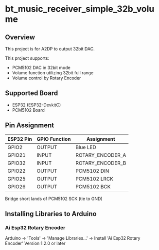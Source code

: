 # bt_music_receiver_simple_32b_volume

## Overview
This project is for A2DP to output 32bit DAC.

This project supports:
* PCM5102 DAC in 32bit mode
* Volume function utilizing 32bit full range
* Volume control by Rotary Encoder

## Supported Board
* ESP32 (ESP32-DevkitC)
* PCM5102 Board

## Pin Assignment

| ESP32 Pin | GPIO Function | Assignment |
----|----|----
| GPIO2 | OUTPUT | Blue LED |
| GPIO21 | INPUT | ROTARY_ENCODER_A |
| GPIO32 | INPUT | ROTARY_ENCODER_B |
| GPIO22 | OUTPUT | PCM5102 DIN |
| GPIO25 | OUTPUT | PCM5102 LRCK |
| GPIO26 | OUTPUT | PCM5102 BCK |

Bridge short lands of PCM5102 SCK (tie to GND)

## Installing Libraries to Arduino
### Ai Esp32 Rotary Encoder
Arduino -> 'Tools' -> 'Manage Libraries...' -> Install 'Ai Esp32 Rotary Encoder' Version 1.2.0 or later<br />
